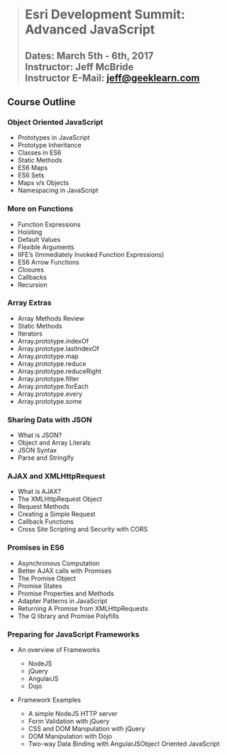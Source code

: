 > # **Esri Development Summit: Advanced JavaScript**
> ## **Dates: March 5th - 6th, 2017<br/>Instructor: Jeff McBride<br/>Instructor E-Mail: jeff@geeklearn.com**

## **Course Outline**
### **Object Oriented JavaScript**
* Prototypes in JavaScript
* Prototype Inheritance
* Classes in ES6
* Static Methods
* ES6 Maps
* ES6 Sets
* Maps v/s Objects
* Namespacing in JavaScript

### **More on Functions**
* Function Expressions
* Hoisting
* Default Values
* Flexible Arguments
* IIFE’s (Immediately Invoked Function Expressions)
* ES6 Arrow Functions
* Closures
* Callbacks
* Recursion

### **Array Extras**
* Array Methods Review
* Static Methods
* Iterators
* Array.prototype.indexOf
* Array.prototype.lastIndexOf
* Array.prototype.map
* Array.prototype.reduce
* Array.prototype.reduceRight
* Array.prototype.filter
* Array.prototype.forEach
* Array.prototype.every
* Array.prototype.some

### **Sharing Data with JSON**
* What is JSON?
* Object and Array Literals
* JSON Syntax
* Parse and Stringify

### **AJAX and XMLHttpRequest**
* What is AJAX?
* The XMLHttpRequest Object
* Request Methods
* Creating a Simple Request
* Callback Functions
* Cross Site Scripting and Security with CORS 

### **Promises in ES6**
* Asynchronous Computation
* Better AJAX calls with Promises
* The Promise Object
* Promise States
* Promise Properties and Methods
* Adapter Patterns in JavaScript
* Returning A Promise from XMLHttpRequests
* The Q library and Promise Polyfills

### **Preparing for JavaScript Frameworks**
* An overview of Frameworks
    * NodeJS
    * jQuery
    * AngularJS
    * Dojo

* Framework Examples
    * A simple NodeJS HTTP server
    * Form Validation with jQuery
    * CSS and DOM Manipulation with jQuery
    * DOM Manipulation with Dojo
    * Two-way Data Binding with AngularJSObject Oriented JavaScript
